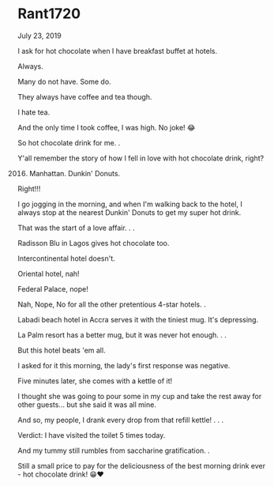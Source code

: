 # Rant1720



July 23, 2019

I ask for hot chocolate when I have breakfast buffet at hotels.

Always.

Many do not have. Some do.

They always have coffee and tea though.

I hate tea. 

And the only time I took coffee, I was high. No joke! 😂

So hot chocolate drink for me.
.

Y'all remember the story of how I fell in love with hot chocolate drink, right?

2016. Manhattan. Dunkin' Donuts.

Right!!!

I go jogging in the morning, and when I'm walking back to the hotel, I always stop at the nearest Dunkin' Donuts to get my super hot drink. 

That was the start of a love affair. 
.
.

Radisson Blu in Lagos gives hot chocolate too.

Intercontinental hotel doesn't. 

Oriental hotel, nah!

Federal Palace, nope!

Nah, Nope, No for all the other pretentious 4-star hotels.
.

Labadi beach hotel in Accra serves it with the tiniest mug. It's depressing. 

La Palm resort has a better mug, but it was never hot enough.
.
.

But this hotel beats 'em all.

I asked for it this morning, the lady's first response was negative. 

Five minutes later, she comes with a kettle of it!

I thought she was going to pour some in my cup and take the rest away for other guests... but she said it was all mine. 

And so, my people, I drank every drop from that refill kettle!
.
.
.

Verdict: I have visited the toilet 5 times today. 

And my tummy still rumbles from saccharine gratification.
.

Still a small price to pay for the deliciousness of the best morning drink ever - hot chocolate drink! 😁❤